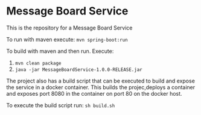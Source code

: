 # Message Board Service

This is the repository for a Message Board Service

To run with maven execute: `mvn spring-boot:run`

To build with maven and then run. Execute:

1. `mvn clean package`
2. `java -jar MessageBoardService-1.0.0-RELEASE.jar`

The project also has a build script that can be executed to build and expose the service in a docker container. 
This builds the projec,deploys a container and exposes port 8080 in the container on port 80 on the docker host. 

To execute the build script run: `sh build.sh`
